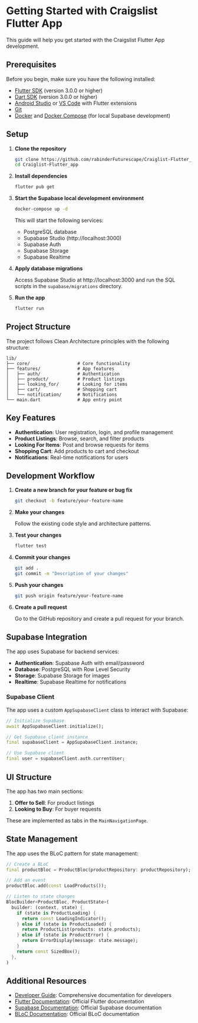 # Getting Started with Craigslist Flutter App

This guide will help you get started with the Craigslist Flutter App development.

## Prerequisites

Before you begin, make sure you have the following installed:

- [Flutter SDK](https://flutter.dev/docs/get-started/install) (version 3.0.0 or higher)
- [Dart SDK](https://dart.dev/get-dart) (version 3.0.0 or higher)
- [Android Studio](https://developer.android.com/studio) or [VS Code](https://code.visualstudio.com/) with Flutter extensions
- [Git](https://git-scm.com/downloads)
- [Docker](https://www.docker.com/products/docker-desktop/) and [Docker Compose](https://docs.docker.com/compose/install/) (for local Supabase development)

## Setup

1. **Clone the repository**

   ```bash
   git clone https://github.com/rabinderFuturescape/Craiglist-Flutter_app.git
   cd Craiglist-Flutter_app
   ```

2. **Install dependencies**

   ```bash
   flutter pub get
   ```

3. **Start the Supabase local development environment**

   ```bash
   docker-compose up -d
   ```

   This will start the following services:
   - PostgreSQL database
   - Supabase Studio (http://localhost:3000)
   - Supabase Auth
   - Supabase Storage
   - Supabase Realtime

4. **Apply database migrations**

   Access Supabase Studio at http://localhost:3000 and run the SQL scripts in the `supabase/migrations` directory.

5. **Run the app**

   ```bash
   flutter run
   ```

## Project Structure

The project follows Clean Architecture principles with the following structure:

```
lib/
├── core/                  # Core functionality
├── features/              # App features
│   ├── auth/              # Authentication
│   ├── product/           # Product listings
│   ├── looking_for/       # Looking for items
│   ├── cart/              # Shopping cart
│   └── notification/      # Notifications
└── main.dart              # App entry point
```

## Key Features

- **Authentication**: User registration, login, and profile management
- **Product Listings**: Browse, search, and filter products
- **Looking For Items**: Post and browse requests for items
- **Shopping Cart**: Add products to cart and checkout
- **Notifications**: Real-time notifications for users

## Development Workflow

1. **Create a new branch for your feature or bug fix**

   ```bash
   git checkout -b feature/your-feature-name
   ```

2. **Make your changes**

   Follow the existing code style and architecture patterns.

3. **Test your changes**

   ```bash
   flutter test
   ```

4. **Commit your changes**

   ```bash
   git add .
   git commit -m "Description of your changes"
   ```

5. **Push your changes**

   ```bash
   git push origin feature/your-feature-name
   ```

6. **Create a pull request**

   Go to the GitHub repository and create a pull request for your branch.

## Supabase Integration

The app uses Supabase for backend services:

- **Authentication**: Supabase Auth with email/password
- **Database**: PostgreSQL with Row Level Security
- **Storage**: Supabase Storage for images
- **Realtime**: Supabase Realtime for notifications

### Supabase Client

The app uses a custom `AppSupabaseClient` class to interact with Supabase:

```dart
// Initialize Supabase
await AppSupabaseClient.initialize();

// Get Supabase client instance
final supabaseClient = AppSupabaseClient.instance;

// Use Supabase client
final user = supabaseClient.auth.currentUser;
```

## UI Structure

The app has two main sections:

1. **Offer to Sell**: For product listings
2. **Looking to Buy**: For buyer requests

These are implemented as tabs in the `MainNavigationPage`.

## State Management

The app uses the BLoC pattern for state management:

```dart
// Create a BLoC
final productBloc = ProductBloc(productRepository: productRepository);

// Add an event
productBloc.add(const LoadProducts());

// Listen to state changes
BlocBuilder<ProductBloc, ProductState>(
  builder: (context, state) {
    if (state is ProductLoading) {
      return const LoadingIndicator();
    } else if (state is ProductLoaded) {
      return ProductList(products: state.products);
    } else if (state is ProductError) {
      return ErrorDisplay(message: state.message);
    }
    return const SizedBox();
  },
)
```

## Additional Resources

- [Developer Guide](./Developer_Guide.md): Comprehensive documentation for developers
- [Flutter Documentation](https://flutter.dev/docs): Official Flutter documentation
- [Supabase Documentation](https://supabase.io/docs): Official Supabase documentation
- [BLoC Documentation](https://bloclibrary.dev/): Official BLoC documentation
